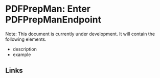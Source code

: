 # PDFPrepMan: Enter PDFPrepManEndpoint

Note: This document is currently under development. It will contain the following elements.

- description
- example

## Links
